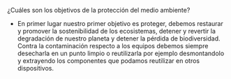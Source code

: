 ¿Cuáles son los objetivos de la protección del medio ambiente?
- En primer lugar nuestro primer objetivo es proteger, debemos restaurar y promover la sostenibilidad de los ecosistemas, detener y revertir la degradación de nuestro planeta y detener la pérdida de biodiversidad. Contra la contaminación respecto a los equipos debemos siempre desecharla en un punto limpio o reutilizarla por ejemplo desmontandolo y extrayendo los componentes que podamos reutilizar en otros dispositivos.
